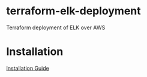 # terraform-elk-deployment
Terraform deployment of ELK over AWS

# Installation
[Installation Guide](https://github.com/DavidXIVII/terraform-elk-deployment/blob/main/Installation.md)

